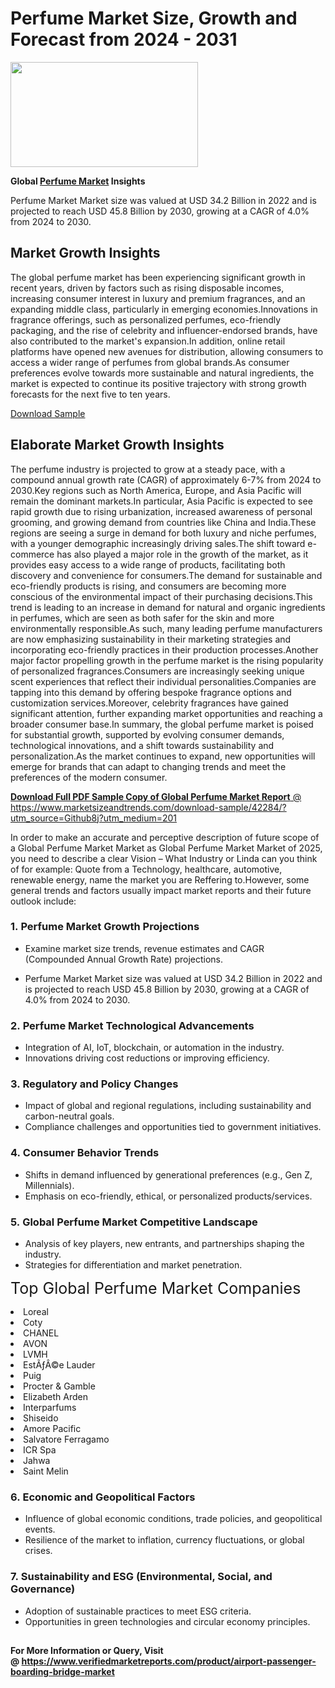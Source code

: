 <H1>Perfume Market Size, Growth and Forecast from 2024 - 2031</H1><img class="aligncenter size-medium wp-image-584254" src="https://thirdeyenews.in/wp-content/uploads/2024/09/Global-Market-Research-300x168.jpeg" alt="" width="300" height="168" /><p><strong>Global&nbsp;<a href="https://www.marketsizeandtrends.com/download-sample/42284/?utm_source=Github8j?utm_medium=201">Perfume Market</a> Insights</strong></p><p>Perfume Market Market size was valued at USD 34.2 Billion in 2022 and is projected to reach USD 45.8 Billion by 2030, growing at a CAGR of 4.0% from 2024 to 2030.</p><p><h2>Market Growth Insights</h2> <p>The global perfume market has been experiencing significant growth in recent years, driven by factors such as rising disposable incomes, increasing consumer interest in luxury and premium fragrances, and an expanding middle class, particularly in emerging economies.Innovations in fragrance offerings, such as personalized perfumes, eco-friendly packaging, and the rise of celebrity and influencer-endorsed brands, have also contributed to the market's expansion.In addition, online retail platforms have opened new avenues for distribution, allowing consumers to access a wider range of perfumes from global brands.As consumer preferences evolve towards more sustainable and natural ingredients, the market is expected to continue its positive trajectory with strong growth forecasts for the next five to ten years.</p> <p><a href="#">Download Sample</a></p> <h2>Elaborate Market Growth Insights</h2> <p>The perfume industry is projected to grow at a steady pace, with a compound annual growth rate (CAGR) of approximately 6-7% from 2024 to 2030.Key regions such as North America, Europe, and Asia Pacific will remain the dominant markets.In particular, Asia Pacific is expected to see rapid growth due to rising urbanization, increased awareness of personal grooming, and growing demand from countries like China and India.These regions are seeing a surge in demand for both luxury and niche perfumes, with a younger demographic increasingly driving sales.The shift toward e-commerce has also played a major role in the growth of the market, as it provides easy access to a wide range of products, facilitating both discovery and convenience for consumers.The demand for sustainable and eco-friendly products is rising, and consumers are becoming more conscious of the environmental impact of their purchasing decisions.This trend is leading to an increase in demand for natural and organic ingredients in perfumes, which are seen as both safer for the skin and more environmentally responsible.As such, many leading perfume manufacturers are now emphasizing sustainability in their marketing strategies and incorporating eco-friendly practices in their production processes.Another major factor propelling growth in the perfume market is the rising popularity of personalized fragrances.Consumers are increasingly seeking unique scent experiences that reflect their individual personalities.Companies are tapping into this demand by offering bespoke fragrance options and customization services.Moreover, celebrity fragrances have gained significant attention, further expanding market opportunities and reaching a broader consumer base.In summary, the global perfume market is poised for substantial growth, supported by evolving consumer demands, technological innovations, and a shift towards sustainability and personalization.As the market continues to expand, new opportunities will emerge for brands that can adapt to changing trends and meet the preferences of the modern consumer.</p> <p><a href="#"></p><p><span class=""><strong>Download Full PDF Sample Copy of Global Perfume Market Report</strong> @ <a href="https://www.marketsizeandtrends.com/download-sample/42284/?utm_source=Github8j?utm_medium=201" target="_blank">https://www.marketsizeandtrends.com/download-sample/42284/?utm_source=Github8j?utm_medium=201</a></span></p><p>In order to make an accurate and perceptive description of future scope of a Global&nbsp;Perfume Market Market as Global&nbsp;Perfume Market Market of 2025, you need to describe a clear Vision &ndash; What Industry or Linda can you think of for example: Quote from a Technology, healthcare, automotive, renewable energy, name the market you are Reffering to.However, some general trends and factors usually impact market reports and their future outlook include:</p><h3>1.&nbsp;<strong>Perfume Market Growth Projections</strong></h3><ul><li>Examine market size trends, revenue estimates and CAGR (Compounded Annual Growth Rate) projections.</li><li><p>Perfume Market Market size was valued at USD 34.2 Billion in 2022 and is projected to reach USD 45.8 Billion by 2030, growing at a CAGR of 4.0% from 2024 to 2030.</p></li></ul><h3>2.&nbsp;<strong>Perfume Market Technological Advancements</strong></h3><ul><li>Integration of AI, IoT, blockchain, or automation in the industry.</li><li>Innovations driving cost reductions or improving efficiency.</li></ul><h3>3.&nbsp;<strong>Regulatory and Policy Changes</strong></h3><ul><li>Impact of global and regional regulations, including sustainability and carbon-neutral goals.</li><li>Compliance challenges and opportunities tied to government initiatives.</li></ul><h3>4.&nbsp;<strong>Consumer Behavior Trends</strong></h3><ul><li>Shifts in demand influenced by generational preferences (e.g., Gen Z, Millennials).</li><li>Emphasis on eco-friendly, ethical, or personalized products/services.</li></ul><h3>5.&nbsp;<strong>Global Perfume Market Competitive Landscape</strong></h3><ul><li>Analysis of key players, new entrants, and partnerships shaping the industry.</li><li>Strategies for differentiation and market penetration.</li></ul><p data-pm-slice="1 1 []"><span style="color: inherit; font-family: inherit; font-size: 25px;">Top Global Perfume Market Companies</span></p><div class="" data-test-id=""><p><li>Loreal</li><li> Coty</li><li> CHANEL</li><li> AVON</li><li> LVMH</li><li> EstÃƒÂ©e Lauder</li><li> Puig</li><li> Procter & Gamble</li><li> Elizabeth Arden</li><li> Interparfums</li><li> Shiseido</li><li> Amore Pacific</li><li> Salvatore Ferragamo</li><li> ICR Spa</li><li> Jahwa</li><li> Saint Melin</li></p></div><h3>6.&nbsp;<strong>Economic and Geopolitical Factors</strong></h3><ul><li>Influence of global economic conditions, trade policies, and geopolitical events.</li><li>Resilience of the market to inflation, currency fluctuations, or global crises.</li></ul><h3>7.&nbsp;<strong>Sustainability and ESG (Environmental, Social, and Governance)</strong></h3><ul><li>Adoption of sustainable practices to meet ESG criteria.</li><li>Opportunities in green technologies and circular economy principles.</li></ul><h2><strong style="font-size: 14px;">For More Information or Query, Visit @&nbsp;</strong><a style="background-color: #ffffff; font-size: 14px;" href="https://www.marketsizeandtrends.com/report/perfume-market/" target="_blank">https://www.verifiedmarketreports.com/product/airport-passenger-boarding-bridge-market</a></h2>